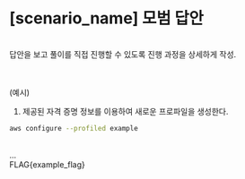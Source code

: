 # [scenario_name] 모범 답안
<br/> 
답안을 보고 풀이를 직접 진행할 수 있도록 진행 과정을 상세하게 작성.
<br/><br/><br/>

(예시)
1. 제공된 자격 증명 정보를 이용하여 새로운 프로파일을 생성한다.
```bash
aws configure --profiled example
```
<br/>
...
<br/>
FLAG{example_flag}


